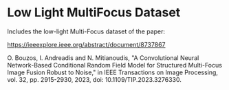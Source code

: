 # Low Light MultiFocus Dataset
Includes the low-light Multi-Focus dataset of the paper:

https://ieeexplore.ieee.org/abstract/document/8737867

O. Bouzos, I. Andreadis and N. Mitianoudis, "A Convolutional Neural Network-Based Conditional Random Field Model for Structured Multi-Focus Image Fusion Robust to Noise," in IEEE Transactions on Image Processing, vol. 32, pp. 2915-2930, 2023, doi: 10.1109/TIP.2023.3276330.
